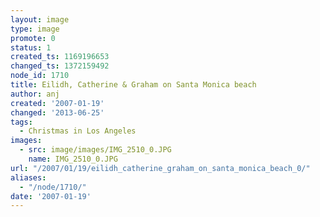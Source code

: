 ```yaml
---
layout: image
type: image
promote: 0
status: 1
created_ts: 1169196653
changed_ts: 1372159492
node_id: 1710
title: Eilidh, Catherine & Graham on Santa Monica beach
author: anj
created: '2007-01-19'
changed: '2013-06-25'
tags:
  - Christmas in Los Angeles
images:
  - src: image/images/IMG_2510_0.JPG
    name: IMG_2510_0.JPG
url: "/2007/01/19/eilidh_catherine_graham_on_santa_monica_beach_0/"
aliases:
  - "/node/1710/"
date: '2007-01-19'
---
```


